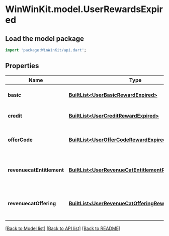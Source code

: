 # WinWinKit.model.UserRewardsExpired

## Load the model package
```dart
import 'package:WinWinKit/api.dart';
```

## Properties
Name | Type | Description | Notes
------------ | ------------- | ------------- | -------------
**basic** | [**BuiltList&lt;UserBasicRewardExpired&gt;**](UserBasicRewardExpired.md) | The referral user basic rewards | 
**credit** | [**BuiltList&lt;UserCreditRewardExpired&gt;**](UserCreditRewardExpired.md) | The referral user credit rewards | 
**offerCode** | [**BuiltList&lt;UserOfferCodeRewardExpired&gt;**](UserOfferCodeRewardExpired.md) | The referral user offer code rewards | 
**revenuecatEntitlement** | [**BuiltList&lt;UserRevenueCatEntitlementRewardExpired&gt;**](UserRevenueCatEntitlementRewardExpired.md) | The referral user RevenueCat entitlement rewards | 
**revenuecatOffering** | [**BuiltList&lt;UserRevenueCatOfferingRewardExpired&gt;**](UserRevenueCatOfferingRewardExpired.md) | The referral user RevenueCat offering rewards | 

[[Back to Model list]](../README.md#documentation-for-models) [[Back to API list]](../README.md#documentation-for-api-endpoints) [[Back to README]](../README.md)


